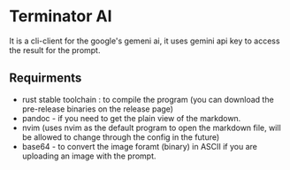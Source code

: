 # Terminator AI

It is a cli-client for the google's gemeni ai, it uses gemini api key to access the result for the prompt.

## Requirments

- rust stable toolchain : to compile the program (you can download the pre-release binaries on the release page)
- pandoc - if you need to get the plain view of the markdown.
- nvim (uses nvim as the default program to open the markdown file, will be allowed to change through the config in the future)
- base64 - to convert the image foramt (binary) in ASCII if you are uploading an image with the prompt.
